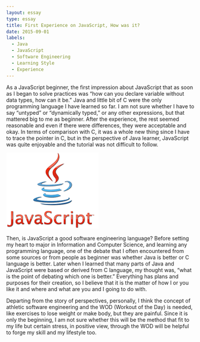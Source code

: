```yaml
---
layout: essay
type: essay
title: First Experience on JavaScript, How was it?
date: 2015-09-01
labels:
  - Java
  - JavaScript
  - Software Engineering
  - Learning Style
  - Experience
---
```



As a JavaScript beginner, the first impression about JavaScript that as soon as I began to solve practices was “how can you declare variable without data types, how can it be.” Java and little bit of C were the only programming language I have learned so far. I am not sure whether I have to say “untyped” or “dynamically typed,” or any other expressions, but that mattered big to me as beginner. After the experience, the rest seemed reasonable and even if there were differences, they were acceptable and okay. In terms of comparison with C, it was a whole new thing since I have to trace the pointer in C, but in the perspective of Java learner, JavaScript was quite enjoyable and the tutorial was not difficult to follow.

<img class="ui medium right rectangular floated image" src="../images/javascript.png">

Then, is JavaScript a good software engineering language? Before setting my heart to major in Information and Computer Science, and learning any programming language, one of the debate that I often encountered from some sources or from people as beginner was whether Java is better or C language is better. Later when I learned that many parts of Java and JavaScript were based or derived from C language, my thought was, “what is the point of debating which one is better.” Everything has plans and purposes for their creation, so I believe that it is the matter of how I or you like it and where and what are you and I going to do with.

Departing from the story of perspectives, personally, I think the concept of athletic software engineering and the WOD (Workout of the Day) is needed, like exercises to lose weight or make body, but they are painful. Since it is only the beginning, I am not sure whether this will be the method that fit to my life but certain stress, in positive view, through the WOD will be helpful to forge my skill and my lifestyle too.

